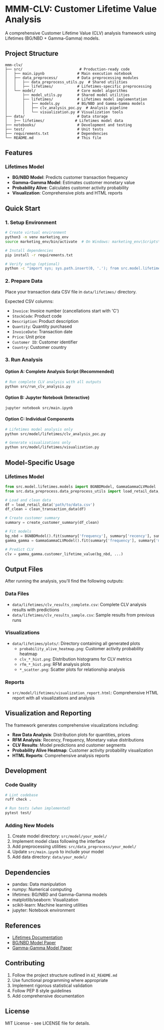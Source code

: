 # MMM-CLV: Customer Lifetime Value Analysis

A comprehensive Customer Lifetime Value (CLV) analysis framework using Lifetimes (BG/NBD + Gamma-Gamma) models.

## Project Structure

```
mmm-clv/
├── src/                          # Production-ready code
│   ├── main.ipynb               # Main execution notebook
│   ├── data_preprocess/         # Data preprocessing modules
│   │   ├── data_preprocess_utils.py  # Shared utilities
│   │   ├── lifetimes/           # Lifetimes-specific preprocessing
│   └── model/                   # Core model algorithms
│       ├── model_utils.py       # Shared model utilities
│       ├── lifetimes/           # Lifetimes model implementation
│       │   ├── models.py        # BG/NBD and Gamma-Gamma models
│       │   ├── clv_analysis_poc.py  # Analysis pipeline
│       │   └── visualization.py # Visualization tools
├── data/                        # Data storage
│   ├── lifetimes/              # Lifetimes model data
├── notebooks/                   # Development and testing
├── test/                        # Unit tests
├── requirements.txt             # Dependencies
└── README.md                    # This file
```

## Features

### Lifetimes Model
- **BG/NBD Model**: Predicts customer transaction frequency
- **Gamma-Gamma Model**: Estimates customer monetary value
- **Probability Alive**: Calculates customer activity probability
- **Visualization**: Comprehensive plots and HTML reports


## Quick Start

### 1. Setup Environment

```bash
# Create virtual environment
python3 -m venv marketing_env
source marketing_env/bin/activate  # On Windows: marketing_env\Scripts\activate

# Install dependencies
pip install -r requirements.txt

# Verify setup (optional)
python -c "import sys; sys.path.insert(0, '.'); from src.model.lifetimes.models import BGNBDModel; print('✅ Setup complete!')"
```

### 2. Prepare Data

Place your transaction data CSV file in `data/lifetimes/` directory.

Expected CSV columns:
- `Invoice`: Invoice number (cancellations start with 'C')
- `StockCode`: Product code
- `Description`: Product description
- `Quantity`: Quantity purchased
- `InvoiceDate`: Transaction date
- `Price`: Unit price
- `Customer ID`: Customer identifier
- `Country`: Customer country

### 3. Run Analysis

#### Option A: Complete Analysis Script (Recommended)
```bash
# Run complete CLV analysis with all outputs
python src/run_clv_analysis.py
```

#### Option B: Jupyter Notebook (Interactive)
```bash
jupyter notebook src/main.ipynb
```

#### Option C: Individual Components
```bash
# Lifetimes model analysis only
python src/model/lifetimes/clv_analysis_poc.py

# Generate visualizations only
python src/model/lifetimes/visualization.py
```

## Model-Specific Usage

### Lifetimes Model

```python
from src.model.lifetimes.models import BGNBDModel, GammaGammaCLVModel
from src.data_preprocess.data_preprocess_utils import load_retail_data, clean_transaction_data

# Load and clean data
df = load_retail_data('path/to/data.csv')
df_clean = clean_transaction_data(df)

# Create customer summary
summary = create_customer_summary(df_clean)

# Fit models
bg_nbd = BGNBDModel().fit(summary['frequency'], summary['recency'], summary['T'])
gamma_gamma = GammaGammaCLVModel().fit(summary['frequency'], summary['monetary_value'])

# Predict CLV
clv = gamma_gamma.customer_lifetime_value(bg_nbd, ...)
```


## Output Files

After running the analysis, you'll find the following outputs:

### Data Files
- `data/lifetimes/clv_results_complete.csv`: Complete CLV analysis results with predictions
- `data/lifetimes/clv_results_sample.csv`: Sample results from previous runs

### Visualizations
- `data/lifetimes/plots/`: Directory containing all generated plots
  - `probability_alive_heatmap.png`: Customer activity probability heatmap
  - `clv_*_hist.png`: Distribution histograms for CLV metrics
  - `rfm_*_hist.png`: RFM analysis plots
  - `*_scatter.png`: Scatter plots for relationship analysis

### Reports
- `src/model/lifetimes/visualization_report.html`: Comprehensive HTML report with all visualizations and analysis

## Visualization and Reporting

The framework generates comprehensive visualizations including:

- **Raw Data Analysis**: Distribution plots for quantities, prices
- **RFM Analysis**: Recency, Frequency, Monetary value distributions
- **CLV Results**: Model predictions and customer segments
- **Probability Alive Heatmap**: Customer activity probability visualization
- **HTML Reports**: Comprehensive analysis reports

## Development

### Code Quality
```bash
# Lint codebase
ruff check .

# Run tests (when implemented)
pytest test/
```

### Adding New Models

1. Create model directory: `src/model/your_model/`
2. Implement model class following the interface
3. Add preprocessing utilities: `src/data_preprocess/your_model/`
4. Update `src/main.ipynb` to include your model
5. Add data directory: `data/your_model/`

## Dependencies

- pandas: Data manipulation
- numpy: Numerical computing
- lifetimes: BG/NBD and Gamma-Gamma models
- matplotlib/seaborn: Visualization
- scikit-learn: Machine learning utilities
- jupyter: Notebook environment

## References

- [Lifetimes Documentation](https://github.com/CamDavidsonPilon/lifetimes)
- [BG/NBD Model Paper](https://www.brucehardie.com/papers/018/fader_et_al_mksc_05.pdf)
- [Gamma-Gamma Model Paper](https://www.brucehardie.com/notes/025/gamma_gamma.pdf)

## Contributing

1. Follow the project structure outlined in `AI_README.md`
2. Use functional programming where appropriate
3. Implement rigorous statistical validation
4. Follow PEP 8 style guidelines
5. Add comprehensive documentation

## License

MIT License - see LICENSE file for details.